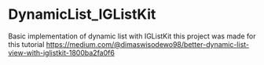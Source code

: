 # DynamicList_IGListKit

Basic implementation of dynamic list with IGListKit
this project was made for this tutorial https://medium.com/@dimaswisodewo98/better-dynamic-list-view-with-iglistkit-1800ba2fa0f6 
